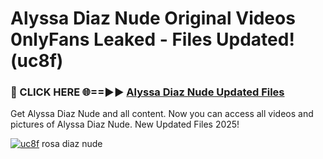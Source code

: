# Alyssa Diaz Nude Original Videos 0nlyFans Leaked - Files Updated! (uc8f)

<h3>🔴 CLICK HERE 🌐==►► <a href="https://tinyurl.com/yc6ubb5a" rel="nofollow">Alyssa Diaz Nude Updated Files</a></h3>

Get Alyssa Diaz Nude and all content. Now you can access all videos and pictures of Alyssa Diaz Nude. New Updated Files 2025!

[![uc8f](https://i.imgur.com/7eu0CRL.gif)](https://tinyurl.com/yc6ubb5a)
rosa diaz nude